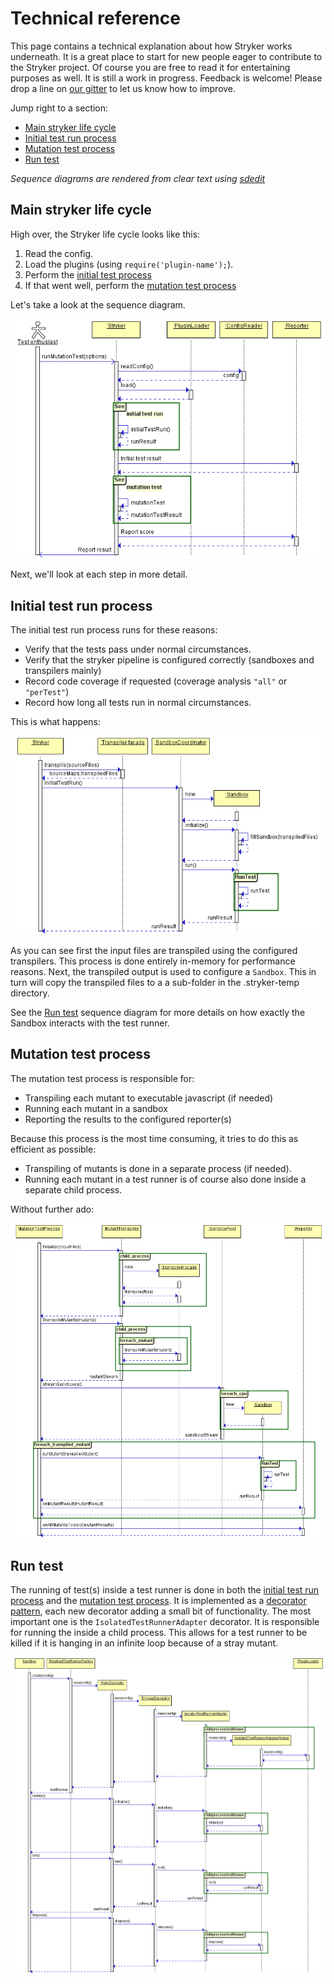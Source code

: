  # Technical reference

This page contains a technical explanation about how Stryker works underneath. 
It is a great place to start for new people eager to contribute to the Stryker project.
Of course you are free to read it for entertaining purposes as well.
It is still a work in progress. Feedback is welcome! Please drop a line on [our gitter](https://gitter.im/stryker-mutator/stryker)
to let us know how to improve.

Jump right to a section:

* [Main stryker life cycle](#main-stryker-life-cycle)
* [Initial test run process](#initial-test-run-process)
* [Mutation test process](#mutation-test-process)
* [Run test](#run-test)

*Sequence diagrams are rendered from clear text using [sdedit](https://npmjs.org/package/sdedit)*

## Main stryker life cycle

High over, the Stryker life cycle looks like this:

1. Read the config. 
2. Load the plugins (using `require('plugin-name');`).
3. Perform the [initial test process](#initial-test-run-process) 
4. If that went well, perform the [mutation test process](#mutation-test-process)

Let's take a look at the sequence diagram.

![Main stryker life cycle](diagrams/1.lifecycle.png)

Next, we'll look at each step in more detail.

## Initial test run process

The initial test run process runs for these reasons:

* Verify that the tests pass under normal circumstances.
* Verify that the stryker pipeline is configured correctly (sandboxes and transpilers mainly)
* Record code coverage if requested (coverage analysis `"all"` or `"perTest"`)
* Record how long all tests run in normal circumstances.

This is what happens:

![Initial test run](diagrams/2.initial-test-run.png)

As you can see first the input files are transpiled using the configured transpilers.
This process is done entirely in-memory for performance reasons.
Next, the transpiled output is used to configure a `Sandbox`. This in turn will copy the transpiled files to a 
a sub-folder in the .stryker-temp directory.

See the [Run test](#run-test) sequence diagram for more details on how exactly the Sandbox interacts with the test runner.

## Mutation test process

The mutation test process is responsible for:

* Transpiling each mutant to executable javascript (if needed)
* Running each mutant in a sandbox
* Reporting the results to the configured reporter(s)

Because this process is the most time consuming, it tries to do this as efficient as possible:

* Transpiling of mutants is done in a separate process (if needed).
* Running each mutant in a test runner is of course also done inside a separate child process.

Without further ado:

![Mutation test process](diagrams/3.mutation-test.png)

## Run test

The running of test(s) inside a test runner is done in both the [initial test run process](#initial-test-run-process) 
and the [mutation test process](#mutation-test-process). It is implemented as a [decorator pattern](https://en.wikipedia.org/wiki/Decorator_pattern),
each new decorator adding a small bit of functionality. The most important one is the `IsolatedTestRunnerAdapter` decorator.
It is responsible for running the inside a child process. This allows for a test runner to be killed if it is hanging in an infinite loop because 
of a stray mutant.

![Run test](diagrams/4.run-test.png)